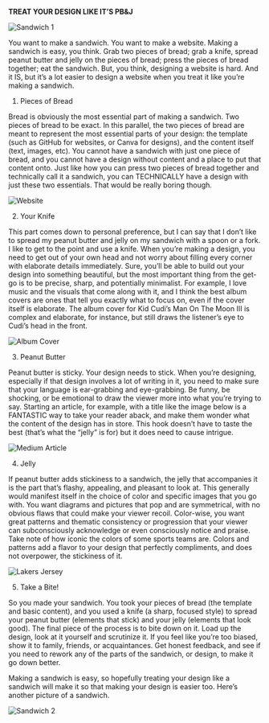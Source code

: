 **TREAT YOUR DESIGN LIKE IT’S PB&J**

![Sandwich 1](https://recipesformen.com/wp-content/uploads/2019/10/peanutbutter-and-jelly-sandwich.jpg)

You want to make a sandwich. You want to make a website. Making a sandwich is easy, you think. Grab two pieces of bread; grab a knife, spread peanut butter and jelly on the pieces of bread; press the pieces of bread together; eat the sandwich. But, you think, designing a website is hard. And it IS, but it’s a lot easier to design a website when you treat it like you’re making a sandwich.

1. Pieces of Bread

Bread is obviously the most essential part of making a sandwich. Two pieces of bread to be exact. In this parallel, the two pieces of bread are meant to represent the most essential parts of your design: the template (such as GitHub for websites, or Canva for designs), and the content itself (text, images, etc). You cannot have a sandwich with just one piece of bread, and you cannot have a design without content and a place to put that content onto. Just like how you can press two pieces of bread together and technically call it a sandwich, you can TECHNICALLY have a design with just these two essentials. That would be really boring though.

![Website](https://miro.medium.com/max/10018/1*TUI6KURlrBH2Dz0-WsVXrg.jpeg)

2. Your Knife

This part comes down to personal preference, but I can say that I don’t like to spread my peanut butter and jelly on my sandwich with a spoon or a fork. I like to get to the point and use a knife. When you’re making a design, you need to get out of your own head and not worry about filling every corner with elaborate details immediately. Sure, you’ll be able to build out your design into something beautiful, but the most important thing from the get-go is to be precise, sharp, and potentially minimalist. For example, I love music and the visuals that come along with it, and I think the best album covers are ones that tell you exactly what to focus on, even if the cover itself is elaborate. The album cover for Kid Cudi’s Man On The Moon III is complex and elaborate, for instance, but still draws the listener’s eye to Cudi’s head in the front.

![Album Cover](https://images.genius.com/07a3deb92bfe7c78f95add89edc0e5ed.1000x1000x1.png)

3. Peanut Butter

Peanut butter is sticky. Your design needs to stick. When you’re designing, especially if that design involves a lot of writing in it, you need to make sure that your language is ear-grabbing and eye-grabbing. Be funny, be shocking, or be emotional to draw the viewer more into what you’re trying to say. Starting an article, for example, with a title like the image below is a FANTASTIC way to take your reader aback, and make them wonder what the content of the design has in store. This hook doesn’t have to taste the best (that’s what the “jelly” is for) but it does need to cause intrigue.

![Medium Article](https://miro.medium.com/max/1278/1*I57pWQrKHTf3bvCRZCLI2w.png)

4. Jelly

If peanut butter adds stickiness to a sandwich, the jelly that accompanies it is the part that’s flashy, appealing, and pleasant to look at. This generally would manifest itself in the choice of color and specific images that you go with. You want diagrams and pictures that pop and are symmetrical, with no obvious flaws that could make your viewer recoil. Color-wise, you want great patterns and thematic consistency or progression that your viewer can subconsciously acknowledge or even consciously notice and praise. Take note of how iconic the colors of some sports teams are. Colors and patterns add a flavor to your design that perfectly compliments, and does not overpower, the stickiness of it.

![Lakers Jersey](https://media.gq.com/photos/5b3a4a8757683c26e947eece/16:9/w_2560%2Cc_limit/0702_LebronJamesLakersJersey_3x2.jpg)

5. Take a Bite!

So you made your sandwich. You took your pieces of bread (the template and basic content), and you used a knife (a sharp, focused style) to spread your peanut butter (elements that stick) and your jelly (elements that look good). The final piece of the process is to bite down on it. Load up the design, look at it yourself and scrutinize it. If you feel like you’re too biased, show it to family, friends, or acquaintances. Get honest feedback, and see if you need to rework any of the parts of the sandwich, or design, to make it go down better.

Making a sandwich is easy, so hopefully treating your design like a sandwich will make it so that making your design is easier too. Here’s another picture of a sandwich.

![Sandwich 2](https://i.insider.com/605e438d8f71c3001853a9a0?width=700)
